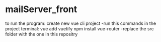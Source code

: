 # mailServer_front

to run the program:
create new vue cli project
-run this commands in the project terminal:
vue add vuetify
npm install vue-router
-replace the src folder with the one in this repositry

